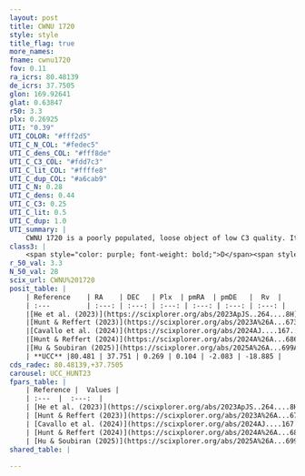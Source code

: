 ```yaml
---
layout: post
title: CWNU 1720
style: style
title_flag: true
more_names: 
fname: cwnu1720
fov: 0.11
ra_icrs: 80.48139
de_icrs: 37.7505
glon: 169.92641
glat: 0.63847
r50: 3.3
plx: 0.26925
UTI: "0.39"
UTI_COLOR: "#fff2d5"
UTI_C_N_COL: "#fedec5"
UTI_C_dens_COL: "#fff8de"
UTI_C_C3_COL: "#fdd7c3"
UTI_C_lit_COL: "#ffffe8"
UTI_C_dup_COL: "#a6cab9"
UTI_C_N: 0.28
UTI_C_dens: 0.44
UTI_C_C3: 0.25
UTI_C_lit: 0.5
UTI_C_dup: 1.0
UTI_summary: |
    CWNU 1720 is a poorly populated, loose object of low C3 quality. It was recently reported but it is moderately studied in the literature.
class3: |
    <span style="color: purple; font-weight: bold;">D</span><span style="color: #FFC300; font-weight: bold;">B</span>
r_50_val: 3.3
N_50_val: 28
scix_url: CWNU%201720
posit_table: |
    | Reference    | RA    | DEC   | Plx  | pmRA  | pmDE   |  Rv  |
    | :---         | :---: | :---: | :---: | :---: | :---: | :---: |
    |[He et al. (2023)](https://scixplorer.org/abs/2023ApJS..264....8H) | 80.485 | 37.739 | 0.287 | 0.091 | -2.087 | -18.88 |
    |[Hunt & Reffert (2023)](https://scixplorer.org/abs/2023A%26A...673A.114H) | 80.484 | 37.742 | 0.282 | 0.124 | -2.074 | -17.846 |
    |[Cavallo et al. (2024)](https://scixplorer.org/abs/2024AJ....167...12C) | 80.481 | 37.738 | 0.279 | -- | -- | -- |
    |[Hunt & Reffert (2024)](https://scixplorer.org/abs/2024A%26A...686A..42H) | 80.484 | 37.742 | 0.282 | 0.124 | -2.074 | -17.846 |
    |[Hu & Soubiran (2025)](https://scixplorer.org/abs/2025A%26A...699A.246H) | 80.481 | 37.738 | -- | -- | -- | -- |
    | **UCC** |80.481 | 37.751 | 0.269 | 0.104 | -2.083 | -18.885 | 
cds_radec: 80.48139,+37.7505
carousel: UCC_HUNT23
fpars_table: |
    | Reference |  Values |
    | :---  |  :---:  |
    | [He et al. (2023)](https://scixplorer.org/abs/2023ApJS..264....8H) | `A0=2.45, m-M=12.85, logAge=8.9` |
    | [Hunt & Reffert (2023)](https://scixplorer.org/abs/2023A%26A...673A.114H) | `AV50=1.979, diffAV50=0.942, MOD50=12.672, logAge50=8.973` |
    | [Cavallo et al. (2024)](https://scixplorer.org/abs/2024AJ....167...12C) | `AV50=1.88, dMod50=12.79, logAge50=9.11, [Fe/H]50=0.06` |
    | [Hunt & Reffert (2024)](https://scixplorer.org/abs/2024A%26A...686A..42H) | `MassJ=494.861` |
    | [Hu & Soubiran (2025)](https://scixplorer.org/abs/2025A%26A...699A.246H) | `MA22=-0.32, MA23f=-0.35, MA23g=-0.26, MK24=-0.25, MF24=-0.39` |
shared_table: |
    
---
```

